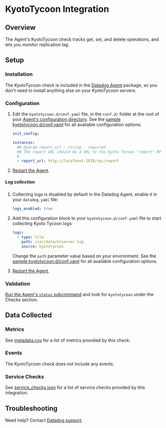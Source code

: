 # KyotoTycoon Integration

## Overview

The Agent's KyotoTycoon check tracks get, set, and delete operations, and lets you monitor replication lag.

## Setup

### Installation

The KyotoTycoon check is included in the [Datadog Agent][1] package, so you don't need to install anything else on your KyotoTycoon servers.

### Configuration

1. Edit the `kyototycoon.d/conf.yaml` file, in the `conf.d/` folder at the root of your [Agent's configuration directory][2]. See the [sample kyototycoon.d/conf.yaml][3] for all available configuration options:

   ```yaml
   init_config:

   instances:
     ## @param report_url - string - required
     ## The report URL should be a URL to the Kyoto Tycoon "report" RPC endpoint.
     #
     - report_url: http://localhost:1978/rpc/report
   ```

2. [Restart the Agent][4].

##### Log collection

1. Collecting logs is disabled by default in the Datadog Agent, enable it in your `datadog.yaml` file:

    ```yaml
    logs_enabled: true
    ```

2. Add this configuration block to your `kyototycoon.d/conf.yaml` file to start collecting Kyoto Tycoon logs:

    ```yaml
    logs:
      - type: file
        path: /var/data/ktserver.log
        source: kyototycoon
    ```

    Change the `path` parameter value based on your environment. See the [sample kyototycoon.d/conf.yaml][3] for all available configuration options.

3. [Restart the Agent][4].

### Validation

[Run the Agent's `status` subcommand][5] and look for `kyototycoon` under the Checks section.

## Data Collected

### Metrics

See [metadata.csv][6] for a list of metrics provided by this check.

### Events

The KyotoTycoon check does not include any events.

### Service Checks

See [service_checks.json][7] for a list of service checks provided by this integration.

## Troubleshooting

Need help? Contact [Datadog support][8].


[1]: https://app.khulnasoft.com/account/settings/agent/latest
[2]: https://docs.khulnasoft.com/agent/guide/agent-configuration-files/#agent-configuration-directory
[3]: https://github.com/KhulnaSoft/integrations-core/blob/master/kyototycoon/khulnasoft_checks/kyototycoon/data/conf.yaml.example
[4]: https://docs.khulnasoft.com/agent/guide/agent-commands/#start-stop-and-restart-the-agent
[5]: https://docs.khulnasoft.com/agent/guide/agent-commands/#agent-status-and-information
[6]: https://github.com/KhulnaSoft/integrations-core/blob/master/kyototycoon/metadata.csv
[7]: https://github.com/KhulnaSoft/integrations-core/blob/master/kyototycoon/assets/service_checks.json
[8]: https://docs.khulnasoft.com/help/
